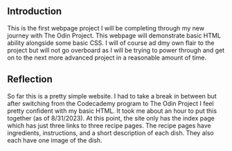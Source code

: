 ## Introduction
This is the first webpage project I will be completing through my new journey with The Odin Project. This webpage will demonstrate basic HTML ability alongside some basic CSS. I will of course ad dmy own flair to the project but will not go overboard as I will be trying to power through and get on to the next more advanced project in a reasonable amount of time.

## Reflection
So far this is a pretty simple website. I had to take a break in between but after switching from the Codecademy program to The Odin Project I feel pretty confident with my basic HTML. It took me about an hour to put this together (as of 8/31/2023). At this point, the site only has the index page which has just three links to three recipe pages. The recipe pages have ingredients, instructions, and a short description of each dish. They also each have one image of the dish.